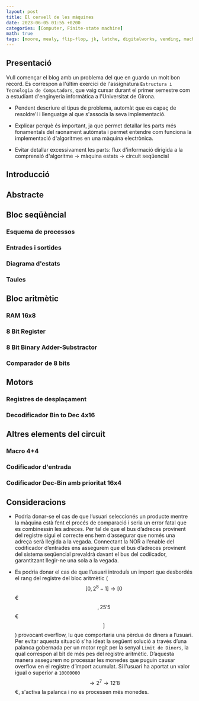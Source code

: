 ```yaml
---
layout: post
title: El cervell de les màquines
date: 2023-06-05 01:55 +0200
categories: [Computer, Finite-state machine]
math: true
tags: [moore, mealy, flip-flop, jk, latche, digitalworks, vending, machine] 
---
```


## Presentació

Vull començar el blog amb un problema del que en guardo un molt bon record. Es correspon a l'últim exercici de l'assignatura `Estructura i Tecnologia de Computadors`, que vaig cursar durant el primer semestre com a estudiant d'enginyeria informàtica a l'Universitat de Girona.

- Pendent descriure el tipus de problema, automàt que es capaç de resoldre'l i llenguatge al que s'associa la seva implementació.

- Explicar perquè és important, ja que permet detallar les parts més fonamentals del raonament autòmata i permet entendre com funciona la implementació d'algoritmes en una màquina electrònica.

- Evitar detallar excessivament les parts: flux d'informació dirigida a la comprensió d'algoritme -> màquina estats -> circuit seqüencial

## Introducció

## Abstracte

## Bloc seqüèncial

### Esquema de processos

### Entrades i sortides

### Diagrama d'estats

### Taules

## Bloc aritmètic

### RAM 16x8

### 8 Bit Register

### 8 Bit Binary Adder-Substractor

### Comparador de 8 bits

## Motors

### Registres de desplaçament

### Decodificador Bin to Dec 4x16

## Altres elements del circuit

### Macro 4+4

### Codificador d'entrada

### Codificador Dec-Bin amb prioritat 16x4

## Consideracions

- Podria donar-se el cas de que l’usuari seleccionés un producte mentre la màquina està fent el procés de comparació i seria un error fatal que es combinessin les adreces. Per tal de que el bus d’adreces provinent del registre sigui el correcte ens hem d’assegurar que només una adreça serà llegida a la vegada. Connectant la NOR a l’enable del codificador d’entrades ens assegurem que el bus d’adreces provinent del sistema seqüencial prevaldrà davant el bus del codiicador, garantitzant llegir-ne una sola a la vegada.

- Es podria donar el cas de que l’usuari introduís un import que desbordés el rang del registre del bloc aritmètic ($$ [ 0, 2^8-1] \to [ 0$$ €$$, 25'5$$ €$$] $$) provocant overflow, lu que comportaria una pèrdua de diners a l’usuari. Per evitar aquesta situació s'ha ideat la següent solució a través d’una palanca gobernada per un motor regit per la senyal `Limit de Diners`, la qual correspon al bit de més pes del registre aritmètic. D’aquesta manera assegurem no processar les monedes que puguin causar overflow en el registre d’import acumulat. Si l'usuari ha aportat un valor igual o superior a `10000000` $$ \to 2^7 \to 12'8 $$ €, s'activa la palanca i no es processen més monedes.

